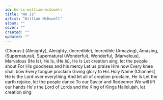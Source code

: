 ```yaml
---
id: he-is-william-mcdowell
title: "He Is"
artist: "William McDowell"
album: ""
cover: ""
created: ""
updated: ""
---
```


(Chorus:)
(Almighty), Almighty, (Incredible), Incredible
(Amazing), Amazing, (Supernatural), Supernatural
(Wonderful), Wonderful, (Marvelous), Marvelous
(He Is), He Is, (He Is), He Is
Let creation sing, let the people shout
For His goodness and his mercy
Let us praise Him now
Every knee shall bow
Every tongue proclaim
Giving glory to His Holy Name
(Channel:)
He is the Lord over everything
And let all of creation proclaim, He Is
Let the earth rejoice, let the people dance
To our Savior and Redeemer
We will lift our hands
He's the Lord of Lords and the King of Kings
Hallelujah, let creation sing